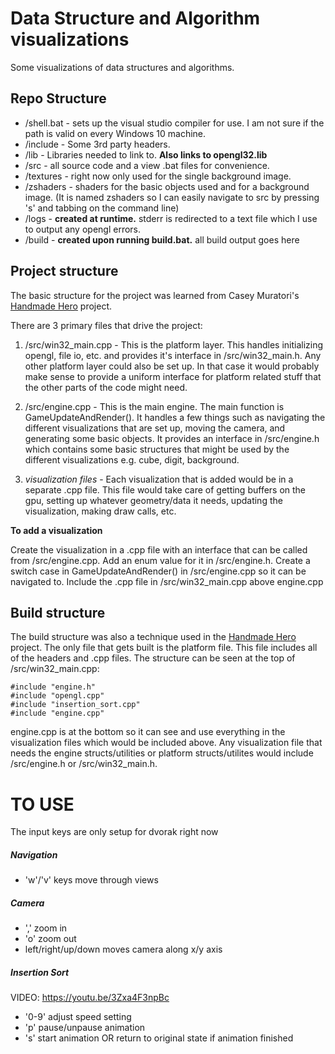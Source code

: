 # Data Structure and Algorithm visualizations
Some visualizations of data structures and algorithms.

## Repo Structure
- /shell.bat - sets up the visual studio compiler for use. I am not sure if the path is valid on every Windows 10 machine.
- /include   - Some 3rd party headers.
- /lib       - Libraries needed to link to. **Also links to opengl32.lib**
- /src       - all source code and a view .bat files for convenience.
- /textures  - right now only used for the single background image.
- /zshaders  - shaders for the basic objects used and for a background image. (It is named zshaders so I can easily navigate to src by pressing 's' and tabbing on the command line)
- /logs      - **created at runtime.** stderr is redirected to a text file which I use to output any opengl errors.
- /build     - **created upon running build.bat.** all build output goes here

## Project structure
The basic structure for the project was learned from Casey Muratori's [Handmade Hero](https://handmadehero.org) project.

There are 3 primary files that drive the project:
1. /src/win32_main.cpp - This is the platform layer. This handles initializing opengl, file io, etc. and provides it's interface in /src/win32_main.h. Any other platform layer could also be set up. In that case it would probably make sense to provide a uniform interface for platform related stuff that the other parts of the code might need.

2. /src/engine.cpp - This is the main engine. The main function is GameUpdateAndRender(). It handles a few things such as navigating the different visualizations that are set up, moving the camera, and generating some basic objects. It provides an interface in /src/engine.h which contains some basic structures that might be used by the different visualizations e.g. cube, digit, background.

3. *visualization files* - Each visualization that is added would be in a separate .cpp file. This file would take care of getting buffers on the gpu, setting up whatever geometry/data it needs, updating the visualization, making draw calls, etc.

**To add a visualization**

Create the visualization in a .cpp file with an interface that can be called from /src/engine.cpp. Add an enum value for it in /src/engine.h. Create a switch case in GameUpdateAndRender() in /src/engine.cpp so it can be navigated to. Include the .cpp file in /src/win32_main.cpp above engine.cpp

## Build structure
The build structure was also a technique used in the [Handmade Hero](https://handmadehero.org) project. The only file that gets built is the platform file. This file includes all of the headers and .cpp files. The structure can be seen at the top of /src/win32_main.cpp:
```
#include "engine.h"
#include "opengl.cpp"
#include "insertion_sort.cpp"
#include "engine.cpp"
```
engine.cpp is at the bottom so it can see and use everything in the visualization files which would be included above. Any visualization file that needs the engine structs/utilities or platform structs/utilites would include /src/engine.h or /src/win32_main.h. 

# TO USE
The input keys are only setup for dvorak right now

##### Navigation
- 'w'/'v' keys move through views

##### Camera
- ',' zoom in
- 'o' zoom out
- left/right/up/down moves camera along x/y axis

##### Insertion Sort
VIDEO: https://youtu.be/3Zxa4F3npBc 

- '0-9' adjust speed setting
- 'p' pause/unpause animation
- 's' start animation OR return to original state if animation finished
